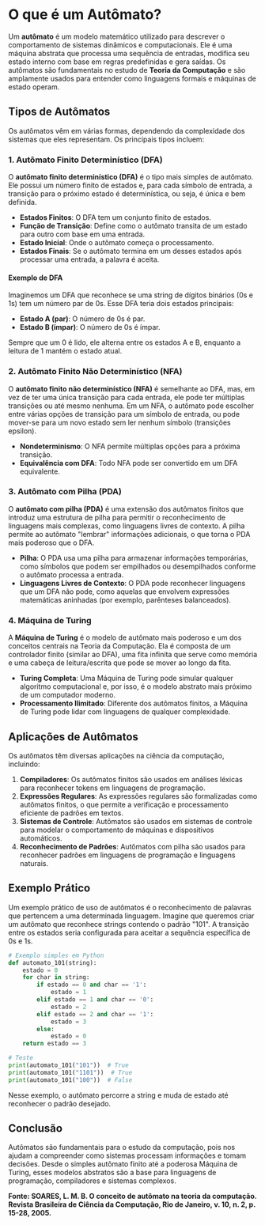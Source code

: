 # O que é um Autômato?

Um **autômato** é um modelo matemático utilizado para descrever o comportamento de sistemas dinâmicos e computacionais. Ele é uma máquina abstrata que processa uma sequência de entradas, modifica seu estado interno com base em regras predefinidas e gera saídas. Os autômatos são fundamentais no estudo de **Teoria da Computação** e são amplamente usados para entender como linguagens formais e máquinas de estado operam.

## Tipos de Autômatos

Os autômatos vêm em várias formas, dependendo da complexidade dos sistemas que eles representam. Os principais tipos incluem:

### 1. Autômato Finito Determinístico (DFA)

O **autômato finito determinístico (DFA)** é o tipo mais simples de autômato. Ele possui um número finito de estados e, para cada símbolo de entrada, a transição para o próximo estado é determinística, ou seja, é única e bem definida.

- **Estados Finitos**: O DFA tem um conjunto finito de estados.
- **Função de Transição**: Define como o autômato transita de um estado para outro com base em uma entrada.
- **Estado Inicial**: Onde o autômato começa o processamento.
- **Estados Finais**: Se o autômato termina em um desses estados após processar uma entrada, a palavra é aceita.

#### Exemplo de DFA

Imaginemos um DFA que reconhece se uma string de dígitos binários (0s e 1s) tem um número par de 0s. Esse DFA teria dois estados principais:

- **Estado A (par)**: O número de 0s é par.
- **Estado B (ímpar)**: O número de 0s é ímpar.

Sempre que um 0 é lido, ele alterna entre os estados A e B, enquanto a leitura de 1 mantém o estado atual.

### 2. Autômato Finito Não Determinístico (NFA)

O **autômato finito não determinístico (NFA)** é semelhante ao DFA, mas, em vez de ter uma única transição para cada entrada, ele pode ter múltiplas transições ou até mesmo nenhuma. Em um NFA, o autômato pode escolher entre várias opções de transição para um símbolo de entrada, ou pode mover-se para um novo estado sem ler nenhum símbolo (transições epsilon).

- **Nondeterminismo**: O NFA permite múltiplas opções para a próxima transição.
- **Equivalência com DFA**: Todo NFA pode ser convertido em um DFA equivalente.

### 3. Autômato com Pilha (PDA)

O **autômato com pilha (PDA)** é uma extensão dos autômatos finitos que introduz uma estrutura de pilha para permitir o reconhecimento de linguagens mais complexas, como linguagens livres de contexto. A pilha permite ao autômato "lembrar" informações adicionais, o que torna o PDA mais poderoso que o DFA.

- **Pilha**: O PDA usa uma pilha para armazenar informações temporárias, como símbolos que podem ser empilhados ou desempilhados conforme o autômato processa a entrada.
- **Linguagens Livres de Contexto**: O PDA pode reconhecer linguagens que um DFA não pode, como aquelas que envolvem expressões matemáticas aninhadas (por exemplo, parênteses balanceados).

### 4. Máquina de Turing

A **Máquina de Turing** é o modelo de autômato mais poderoso e um dos conceitos centrais na Teoria da Computação. Ela é composta de um controlador finito (similar ao DFA), uma fita infinita que serve como memória e uma cabeça de leitura/escrita que pode se mover ao longo da fita.

- **Turing Completa**: Uma Máquina de Turing pode simular qualquer algoritmo computacional e, por isso, é o modelo abstrato mais próximo de um computador moderno.
- **Processamento Ilimitado**: Diferente dos autômatos finitos, a Máquina de Turing pode lidar com linguagens de qualquer complexidade.

## Aplicações de Autômatos

Os autômatos têm diversas aplicações na ciência da computação, incluindo:

1. **Compiladores**: Os autômatos finitos são usados em análises léxicas para reconhecer tokens em linguagens de programação.
2. **Expressões Regulares**: As expressões regulares são formalizadas como autômatos finitos, o que permite a verificação e processamento eficiente de padrões em textos.
3. **Sistemas de Controle**: Autômatos são usados em sistemas de controle para modelar o comportamento de máquinas e dispositivos automáticos.
4. **Reconhecimento de Padrões**: Autômatos com pilha são usados para reconhecer padrões em linguagens de programação e linguagens naturais.

## Exemplo Prático

Um exemplo prático de uso de autômatos é o reconhecimento de palavras que pertencem a uma determinada linguagem. Imagine que queremos criar um autômato que reconhece strings contendo o padrão "101". A transição entre os estados seria configurada para aceitar a sequência específica de 0s e 1s.

```python
# Exemplo simples em Python
def automato_101(string):
    estado = 0
    for char in string:
        if estado == 0 and char == '1':
            estado = 1
        elif estado == 1 and char == '0':
            estado = 2
        elif estado == 2 and char == '1':
            estado = 3
        else:
            estado = 0
    return estado == 3

# Teste
print(automato_101("101"))  # True
print(automato_101("1101"))  # True
print(automato_101("100"))  # False
```

Nesse exemplo, o autômato percorre a string e muda de estado até reconhecer o padrão desejado.

## Conclusão

Autômatos são fundamentais para o estudo da computação, pois nos ajudam a compreender como sistemas processam informações e tomam decisões. Desde o simples autômato finito até a poderosa Máquina de Turing, esses modelos abstratos são a base para linguagens de programação, compiladores e sistemas complexos.

**Fonte: SOARES, L. M. B. O conceito de autômato na teoria da computação. Revista Brasileira de Ciência da Computação, Rio de Janeiro, v. 10, n. 2, p. 15-28, 2005.**
